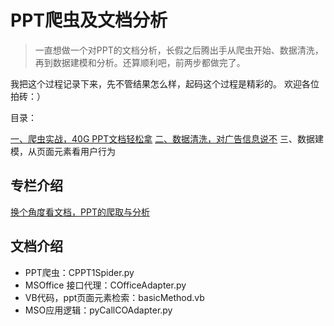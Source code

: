 # PPT爬虫及文档分析

> 一直想做一个对PPT的文档分析，长假之后腾出手从爬虫开始、数据清洗，再到数据建模和分析。还算顺利吧，前两步都做完了。

我把这个过程记录下来，先不管结果怎么样，起码这个过程是精彩的。
欢迎各位拍砖：）

目录：

[一、爬虫实战，40G PPT文档轻松拿](http://www.jianshu.com/p/e70639bc0a25)
[二、数据清洗，对广告信息说不](http://www.jianshu.com/p/a3f83d5170f6)
三、数据建模，从页面元素看用户行为


## 专栏介绍

[换个角度看文档，PPT的爬取与分析](http://www.jianshu.com/p/0688a808f719)

## 文档介绍

* PPT爬虫：CPPT1Spider.py
* MSOffice 接口代理：COfficeAdapter.py
* VB代码，ppt页面元素检索：basicMethod.vb
* MSO应用逻辑：pyCallCOAdapter.py











